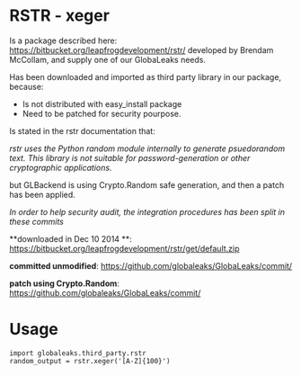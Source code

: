 # RSTR - xeger

Is a package described here: https://bitbucket.org/leapfrogdevelopment/rstr/ developed 
by Brendam McCollam, and supply one of our GlobaLeaks needs.

Has been downloaded and imported as third party library in our package, because:

  * Is not distributed with easy\_install package
  * Need to be patched for security pourpose.

Is stated in the rstr documentation that:

*rstr uses the Python random module internally to generate psuedorandom text.
This library is not suitable for password-generation or other cryptographic applications.*

but GLBackend is using Crypto.Random safe generation, and then a patch has been applied. 


*In order to help security audit, the integration procedures has been split in these commits*

**downloaded in Dec 10 2014 **: https://bitbucket.org/leapfrogdevelopment/rstr/get/default.zip

**committed unmodified**: https://github.com/globaleaks/GlobaLeaks/commit/

**patch using Crypto.Random**: https://github.com/globaleaks/GlobaLeaks/commit/

# Usage

    import globaleaks.third_party.rstr
    random_output = rstr.xeger('[A-Z]{100}')

